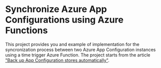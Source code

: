 # Synchronize Azure App Configurations using Azure Functions

This project provides you and example of implementation for the syncronization process between two Azure App Configuration instances using a time trigger Azure Function.
The project starts from the article <a href="https://docs.microsoft.com/en-us/azure/azure-app-configuration/howto-backup-config-store" target="_blank">"Back up App Configuration stores automatically"</a>.
